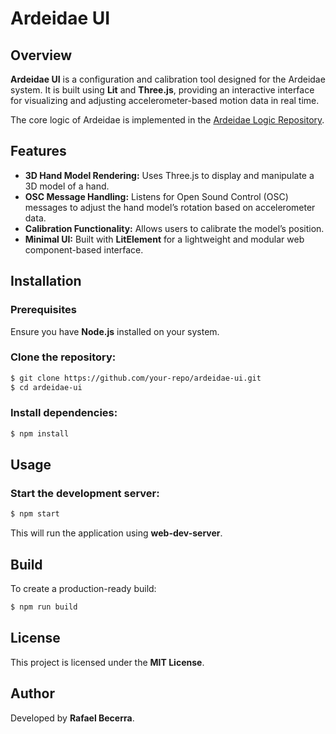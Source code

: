 # Ardeidae UI

## Overview
**Ardeidae UI** is a configuration and calibration tool designed for the Ardeidae system. It is built using **Lit** and **Three.js**, providing an interactive interface for visualizing and adjusting accelerometer-based motion data in real time.

The core logic of Ardeidae is implemented in the [Ardeidae Logic Repository](https://github.com/rafaelbecks/ardeidae).

## Features
- **3D Hand Model Rendering:** Uses Three.js to display and manipulate a 3D model of a hand.
- **OSC Message Handling:** Listens for Open Sound Control (OSC) messages to adjust the hand model’s rotation based on accelerometer data.
- **Calibration Functionality:** Allows users to calibrate the model’s position.
- **Minimal UI:** Built with **LitElement** for a lightweight and modular web component-based interface.

## Installation
### Prerequisites
Ensure you have **Node.js** installed on your system.

### Clone the repository:
```sh
$ git clone https://github.com/your-repo/ardeidae-ui.git
$ cd ardeidae-ui
```

### Install dependencies:
```sh
$ npm install
```

## Usage
### Start the development server:
```sh
$ npm start
```
This will run the application using **web-dev-server**.

## Build
To create a production-ready build:
```sh
$ npm run build
```

## License
This project is licensed under the **MIT License**.

## Author
Developed by **Rafael Becerra**.
